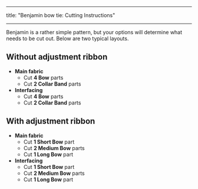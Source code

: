 - - -
title: "Benjamin bow tie: Cutting Instructions"
- - -

Benjamin is a rather simple pattern, but your options will determine what needs to be cut out. Below are two typical layouts.

## Without adjustment ribbon

- **Main fabric**
  - Cut **4 Bow** parts
  - Cut **2 Collar Band** parts
- **Interfacing**
  - Cut **4 Bow** parts
  - Cut **2 Collar Band** parts

## With adjustment ribbon

- **Main fabric**
  - Cut **1 Short Bow** part
  - Cut **2 Medium Bow** parts
  - Cut **1 Long Bow** part
- **Interfacing**
  - Cut **1 Short Bow** part
  - Cut **2 Medium Bow** parts
  - Cut **1 Long Bow** part
